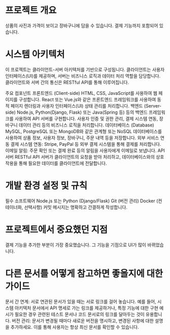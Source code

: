 # 프로젝트 개요
상품의 사진과 가격이 보이고 장바구니에 담을 수 있습니다. 결제 기능까지 포함되어 있습니다.

# 시스템 아키텍처
이 프로젝트는 클라이언트-서버 아키텍처를 기반으로 구성됩니다. 클라이언트는 사용자 인터페이스(UI)를 제공하며, 서버는 비즈니스 로직과 데이터 처리 역할을 담당합니다. 클라이언트와 서버 간의 통신은 RESTful API를 통해 이루어집니다.

주요 컴포넌트
프론트엔드 (Client-side)
HTML, CSS, JavaScript를 사용하여 웹 페이지를 구성합니다.
React 또는 Vue.js와 같은 프론트엔드 프레임워크를 사용하여 동적 페이지 렌더링과 사용자 인터페이스(UI) 상태 관리를 처리합니다.
백엔드 (Server-side)
Node.js, Python(Django, Flask) 또는 Java(Spring 등) 등의 백엔드 프레임워크를 사용하여 API 서버를 구현합니다.
사용자 인증 및 권한 관리, 결제 시스템 연동, 장바구니 데이터 관리 등의 비즈니스 로직을 처리합니다.
데이터베이스 (Database)
MySQL, PostgreSQL 또는 MongoDB와 같은 관계형 또는 NoSQL 데이터베이스를 사용하여 상품 정보, 사용자 정보, 장바구니, 주문 내역 등을 저장합니다.
외부 서비스 연동
결제 시스템 연동: Stripe, PayPal 등 외부 결제 시스템을 통해 결제를 처리합니다.
이메일 알림: 주문 확인 또는 결제 완료 등의 알림을 사용자에게 이메일로 보냅니다.
API 서버
RESTful API 서버가 클라이언트의 요청을 받아 처리하고, 데이터베이스와의 상호작용을 통해 필요한 데이터를 클라이언트에 전달합니다.

# 개발 환경 설정 및 규칙
필수 소프트웨어
Node.js 또는 Python (Django/Flask)
Git (버전 관리)
Docker (컨테이너화, 선택사항)
커밋 메시지는 명확하고 간결하게 작성합니다.

# 프로젝트에서 중요했던 지점
결제 기능을 추가한 부분이 가장 중요했습니다. 그 기능을 기점으로 UI가 많이 바뀌었습니다.

# 다른 문서를 어떻게 참고하면 좋을지에 대한 가이드
문서 간 연계: 서로 연관된 문서가 있을 때는 서로 링크를 걸어 놓습니다. 예를 들어, 시스템 아키텍처 문서에서 API 명세로 가는 링크를 제공하거나, 특정 기능에 대한 구현 예시가 필요한 경우 관련된 테스트 문서나 코드 문서로의 링크를 달아두는 것이 유용합니다.
버전 관리: 문서가 변경될 때마다 새로운 버전을 명시하고, 변경된 사항에 대한 설명을 추가하세요. 이를 통해 사용자는 항상 최신 문서를 확인할 수 있습니다.